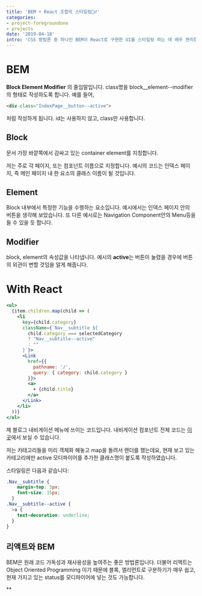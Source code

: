 ```yaml
---
title: 'BEM + React 조합의 스타일링🧚‍♂️'
categories:
- project-foregroundone
- projects
date: '2019-04-18'
intro: 'CSS 방법론 중 하나인 BEM이 React로 구현한 UI를 스타일링 하는 데 매우 편리합니다.'
---
```


# BEM

**Block Element Modifier** 의 줄임말입니다.
class명을 block__element--modifier 의 형태로 작성하도록 합니다.
예를 들어,
~~~html
<div class="IndexPage__button--active">
~~~ 
처럼 작성하게 됩니다.
id는 사용하지 않고, class만 사용합니다.

## Block

문서 가장 바깥쪽에서 감싸고 있는 container element를 지칭합니다. 

저는 주로 각 페이지, 또는 컴포넌트 이름으로 지정합니다. 예시의 코드는 인덱스 페이지, 즉 메인 페이지 내 한 요소의 클래스 이름이 될 것입니다. 

## Element

Block 내부에서 특정한 기능을 수행하는 요소입니다. 예시에서는 인덱스 페이지 안의 버튼을 생각해 보았습니다. 또 다른 예시로는 Navigation Component안의 Menu등을 들 수 있을 듯 합니다.

## Modifier

block, element의 속성값을 나타냅니다. 예시의 **active**는 버튼이 눌렸을 경우에 버튼의 외관이 변할 것임을 알게 해줍니다.

# With React

~~~jsx
<ul>
  {item.children.map(child => (
    <li 
      key={child.category}
      className={`Nav__subtitle ${
        child.category === selectedCategory
        ? "Nav__subtitle--active"
        : ""
      }`}>
      <Link
        href={{
          pathname: '/',
          query: { category: child.category }
        }}>
        <a>
          + {child.title}
        </a>
      </Link>
    </li>
  ))}
</ul>
~~~
제 블로그 내비게이션 메뉴에 쓰이는 코드입니다. 내비게이션 컴포넌트 전체 코드는 [이곳](https://github.com/cloud9esc/blog/blob/master/components/Nav.js)에서 보실 수 있습니다.

저는 카테고리들을 미리 객체화 해놓고 map을 돌려서 렌더를 했는데요, 현재 보고 있는 카테고리에만  active 모디파이어를 추가한 클래스명이 붙도록 작성하였습니다.

스타일링은 다음과 같습니다: 
~~~css
.Nav__subtitle {
    margin-top: 5px;
    font-size: 15px;
  }
.Nav__subtitle--active {
  >a {
    text-decoration: underline;
  }
}
~~~


## 리액트와 BEM
 BEM은 원래 코드 가독성과 재사용성을 높여주는 좋은 방법론입니다. 더불어 리액트는 Object Oriented Programming 이기 때문에 블록, 엘리먼트로 구분하기가 매우 쉽고, 현재 가지고 있는 status를 모디파이어에 넣는 것도 가능합니다. 

 **  